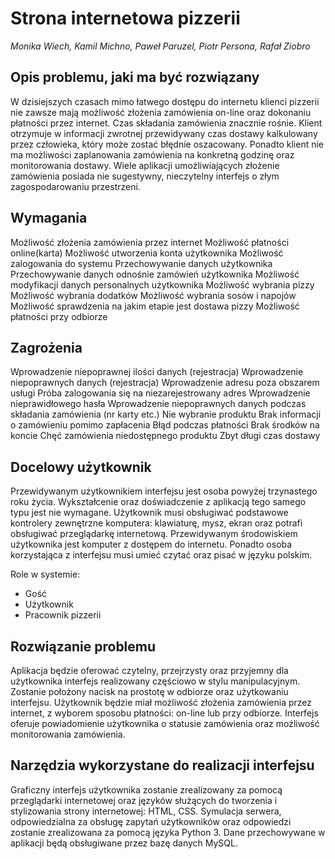 # Strona internetowa pizzerii

*Monika Wiech, Kamil Michno, Paweł Paruzel, Piotr Persona, Rafał Ziobro*



## Opis problemu, jaki ma być rozwiązany

W dzisiejszych czasach mimo łatwego dostępu do internetu klienci pizzerii nie zawsze mają możliwość złożenia zamówienia on-line oraz dokonaniu płatności przez internet. Czas składania zamówienia znacznie rośnie. Klient otrzymuje w informacji zwrotnej przewidywany czas dostawy kalkulowany przez człowieka, który może zostać błędnie oszacowany. Ponadto klient nie ma możliwości zaplanowania zamówienia na konkretną godzinę oraz monitorowania dostawy. 
Wiele aplikacji umożliwiających złożenie zamówienia posiada nie sugestywny, nieczytelny interfejs o złym zagospodarowaniu przestrzeni. 

## Wymagania

Możliwość złożenia zamówienia przez internet
Możliwość płatności online(karta)
Możliwość utworzenia konta użytkownika
Możliwość zalogowania do systemu
Przechowywanie  danych użytkownika
Przechowywanie danych odnośnie zamówień użytkownika
Możliwość modyfikacji danych personalnych użytkownika
Możliwość wybrania pizzy
Możliwość wybrania dodatków
Możliwość wybrania sosów i napojów
Możliwość sprawdzenia na jakim etapie jest dostawa pizzy
Możliwość płatności przy odbiorze


## Zagrożenia

Wprowadzenie niepoprawnej ilości danych (rejestracja)
Wprowadzenie niepoprawnych danych (rejestracja)
Wprowadzenie adresu poza obszarem usługi
Próba zalogowania się na niezarejestrowany adres
Wprowadzenie nieprawidłowego hasła
Wprowadzenie niepoprawnych danych podczas składania zamówienia (nr karty etc.)
Nie wybranie produktu
Brak informacji o zamówieniu pomimo zapłacenia
Błąd podczas płatności
Brak środków na koncie
Chęć zamówienia niedostępnego produktu
Zbyt długi czas dostawy


## Docelowy użytkownik

Przewidywanym użytkownikiem interfejsu jest osoba powyżej trzynastego roku życia. Wykształcenie oraz doświadczenie z aplikacją tego samego typu jest nie wymagane. Użytkownik musi obsługiwać podstawowe kontrolery zewnętrzne komputera: klawiaturę, mysz, ekran oraz potrafi obsługiwać przeglądarkę internetową. Przewidywanym środowiskiem użytkownika jest komputer z dostępem do internetu. Ponadto osoba korzystająca z interfejsu musi umieć czytać oraz pisać w języku polskim. 

Role w systemie: 
* Gość
* Użytkownik
* Pracownik pizzerii


## Rozwiązanie problemu

Aplikacja będzie oferować czytelny, przejrzysty oraz przyjemny dla użytkownika interfejs realizowany częściowo w stylu manipulacyjnym. Zostanie położony nacisk na prostotę w odbiorze oraz użytkowaniu interfejsu. Użytkownik będzie miał możliwość złożenia zamówienia przez internet, z wyborem sposobu płatności: on-line lub przy odbiorze. 
Interfejs oferuje powiadomienie użytkownika o statusie zamówienia oraz możliwość monitorowania zamówienia. 


## Narzędzia wykorzystane do realizacji interfejsu

Graficzny interfejs użytkownika zostanie zrealizowany za pomocą przeglądarki internetowej oraz języków służących do tworzenia i stylizowania strony internetowej: HTML, CSS.
Symulacja serwera, odpowiedzialna za obsługę zapytań użytkowników oraz odpowiedzi zostanie zrealizowana za pomocą języka Python 3. 
Dane przechowywane w aplikacji będą obsługiwane przez bazę danych MySQL. 
